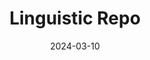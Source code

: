 ---
title: "Linguistic Repo"
description: "This app can help you practice your German reading skills. You can paste a text and get a translation for each single word or the whole sentence. The app also allows you to import a text file in german."
technologies: "React/Typescript"
date: 2024-03-10
layout: layout.html
tags: [projects]
link: "https://github.com/DomenicoSacco94/linguistic-repo"
---